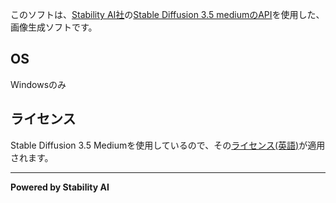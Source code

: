 このソフトは、[Stability AI社](https://stability.ai/)の[Stable Diffusion 3.5 mediumのAPI](https://huggingface.co/spaces/stabilityai/stable-diffusion-3.5-medium)を使用した、画像生成ソフトです。
## OS
Windowsのみ
## ライセンス
Stable Diffusion 3.5 Mediumを使用しているので、その[ライセンス(英語)](https://github.com/AIITScience/Stable-Diffusion-Easier/blob/main/LICENSE.md)が適用されます。

---
**Powered by Stability AI**
